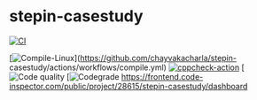 # stepin-casestudy
[![CI](https://github.com/chayvakacharla/stepin-casestudy/actions/workflows/build.yml/badge.svg)](https://github.com/chayvakacharla/stepin-casestudy/actions/workflows/build.yml)
                                                                                                                                   
                                                                                                                                                                                 
[![Compile-Linux](https://github.com/chayvakacharla/stepin-casestudy/actions/workflows/compile.yml/badge.svg)](https://github.com/chayvakacharla/stepin-
casestudy/actions/workflows/compile.yml)
[![cppcheck-action](https://github.com/chayvakacharla/stepin-casestudy/actions/workflows/cppcheck.yml/badge.svg)](https://github.com/chayvakacharla/stepin-casestudy/actions/workflows/cppcheck.yml)
[![Code quality](https://www.code-inspector.com/project/28615/score/svg)
[![Codegrade](https://www.code-inspector.com/project/28615/status/svg)
https://frontend.code-inspector.com/public/project/28615/stepin-casestudy/dashboard
